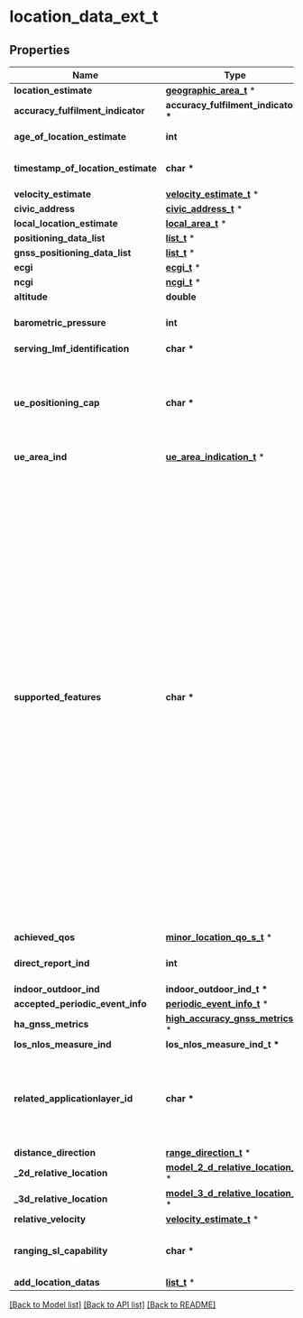 # location_data_ext_t

## Properties
Name | Type | Description | Notes
------------ | ------------- | ------------- | -------------
**location_estimate** | [**geographic_area_t**](geographic_area.md) \* |  | 
**accuracy_fulfilment_indicator** | **accuracy_fulfilment_indicator_t \*** |  | [optional] 
**age_of_location_estimate** | **int** | Indicates value of the age of the location estimate. | [optional] 
**timestamp_of_location_estimate** | **char \*** | string with format &#39;date-time&#39; as defined in OpenAPI. | [optional] 
**velocity_estimate** | [**velocity_estimate_t**](velocity_estimate.md) \* |  | [optional] 
**civic_address** | [**civic_address_t**](civic_address.md) \* |  | [optional] 
**local_location_estimate** | [**local_area_t**](local_area.md) \* |  | [optional] 
**positioning_data_list** | [**list_t**](positioning_method_and_usage.md) \* |  | [optional] 
**gnss_positioning_data_list** | [**list_t**](gnss_positioning_method_and_usage.md) \* |  | [optional] 
**ecgi** | [**ecgi_t**](ecgi.md) \* |  | [optional] 
**ncgi** | [**ncgi_t**](ncgi.md) \* |  | [optional] 
**altitude** | **double** | Indicates value of altitude. | [optional] 
**barometric_pressure** | **int** | Specifies the measured uncompensated atmospheric pressure. | [optional] 
**serving_lmf_identification** | **char \*** | LMF identification. | [optional] 
**ue_positioning_cap** | **char \*** | Positioning capabilities supported by the UE. A string encoding the \&quot;ProvideCapabilities-r9-IEs\&quot; IE as specified in clause 6.3 of 3GPP TS 37.355 (start from octet 1). | [optional] 
**ue_area_ind** | [**ue_area_indication_t**](ue_area_indication.md) \* |  | [optional] 
**supported_features** | **char \*** | A string used to indicate the features supported by an API that is used as defined in clause  6.6 in 3GPP TS 29.500. The string shall contain a bitmask indicating supported features in  hexadecimal representation Each character in the string shall take a value of \&quot;0\&quot; to \&quot;9\&quot;,  \&quot;a\&quot; to \&quot;f\&quot; or \&quot;A\&quot; to \&quot;F\&quot; and shall represent the support of 4 features as described in  table 5.2.2-3. The most significant character representing the highest-numbered features shall  appear first in the string, and the character representing features 1 to 4 shall appear last  in the string. The list of features and their numbering (starting with 1) are defined  separately for each API. If the string contains a lower number of characters than there are  defined features for an API, all features that would be represented by characters that are not  present in the string are not supported.  | [optional] 
**achieved_qos** | [**minor_location_qo_s_t**](minor_location_qo_s.md) \* |  | [optional] 
**direct_report_ind** | **int** |  | [optional] [default to false]
**indoor_outdoor_ind** | **indoor_outdoor_ind_t \*** |  | [optional] 
**accepted_periodic_event_info** | [**periodic_event_info_t**](periodic_event_info.md) \* |  | [optional] 
**ha_gnss_metrics** | [**high_accuracy_gnss_metrics_t**](high_accuracy_gnss_metrics.md) \* |  | [optional] 
**los_nlos_measure_ind** | **los_nlos_measure_ind_t \*** |  | [optional] 
**related_applicationlayer_id** | **char \*** | String identifying an UE with application layer ID. The format of the application  layer ID parameter is same as the Application layer ID defined in clause 11.3.4 of  3GPP TS 24.554.  | [optional] 
**distance_direction** | [**range_direction_t**](range_direction.md) \* |  | [optional] 
**_2d_relative_location** | [**model_2_d_relative_location_t**](model_2_d_relative_location.md) \* |  | [optional] 
**_3d_relative_location** | [**model_3_d_relative_location_t**](model_3_d_relative_location.md) \* |  | [optional] 
**relative_velocity** | [**velocity_estimate_t**](velocity_estimate.md) \* |  | [optional] 
**ranging_sl_capability** | **char \*** | Ranging/Sidelink Positioning Positioning capabilities supported by the UE. | [optional] 
**add_location_datas** | [**list_t**](location_data.md) \* |  | [optional] 

[[Back to Model list]](../README.md#documentation-for-models) [[Back to API list]](../README.md#documentation-for-api-endpoints) [[Back to README]](../README.md)


